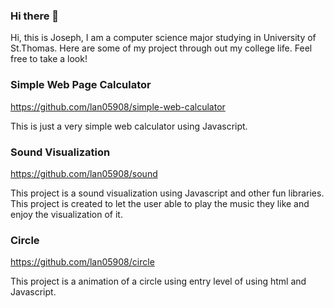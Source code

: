 ### Hi there 👋

Hi, this is Joseph, I am a computer science major studying in University of St.Thomas. Here are some of my project through out my college life. Feel free to take a look!

### Simple Web Page Calculator
https://github.com/lan05908/simple-web-calculator

This is just a very simple web calculator using Javascript.

### Sound Visualization
https://github.com/lan05908/sound

This project is a sound visualization using Javascript and other fun libraries. This project is created to let the user able to play the music they like and enjoy the visualization of it. 

### Circle
https://github.com/lan05908/circle

This project is a animation of a circle using entry level of using html and Javascript. 
